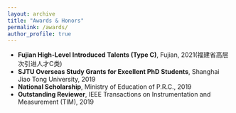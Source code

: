 ```yaml
---
layout: archive
title: "Awards & Honors"
permalink: /awards/
author_profile: true
---
```


* **Fujian High-Level Introduced Talents (Type C)**, Fujian, 2021(福建省高层次引进人才C类) 
* **SJTU Overseas Study Grants for Excellent PhD Students**, Shanghai Jiao Tong University, 2019
* **National Scholarship**, Ministry of Education of P.R.C., 2019
* **Outstanding Reviewer**, IEEE Transactions on Instrumentation and Measurement (TIM), 2019





